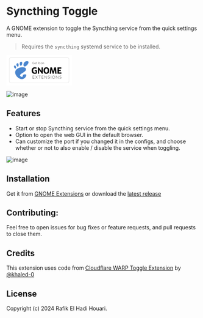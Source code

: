 # Syncthing Toggle
A GNOME extension to toggle the Syncthing service from the quick settings menu.

> Requires the `syncthing` systemd service to be installed.

[<img src="https://raw.githubusercontent.com/andyholmes/gnome-shell-extensions-badge/master/get-it-on-ego.svg?sanitize=true" alt="Get it on GNOME Extensions" height="80" align="middle">][ego]

![image](https://github.com/user-attachments/assets/0bf6d551-35ec-44ae-8f63-7d5675eb57f9)


## Features

- Start or stop Syncthing service from the quick settings menu.
- Option to open the web GUI in the default browser.
- Can customize the port if you changed it in the configs, and choose whether
	or not to also enable / disable the service when toggling.

![image](https://github.com/user-attachments/assets/cef85bae-6347-42e3-9e7b-62564c2c094d)


## Installation

Get it from [GNOME Extensions](https://extensions.gnome.org/extension/7180/syncthing-toggle/) or download the [latest release](https://github.com/rehhouari/gnome-shell-extension-syncthing-toggle/releases)

## Contributing:

Feel free to open issues for bug fixes or feature requests, and pull requests to close them.


## Credits

This extension uses code from [Cloudflare WARP Toggle Extension](https://github.com/khaled-0/gnome-cloudflare-warp-toggle) by [@khaled-0](https://github.com/khaled-0)


## License

Copyright (c) 2024 Rafik El Hadi Houari.


[ego]: https://extensions.gnome.org/extension/7180/syncthing-toggle

